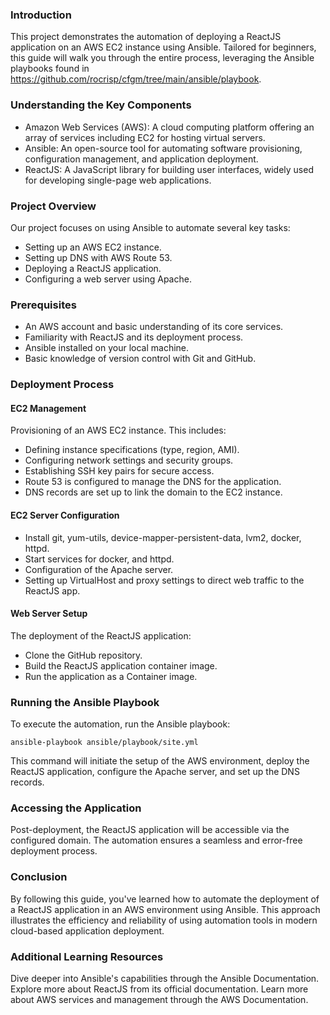 ### Introduction
This project demonstrates the automation of deploying a ReactJS application on an AWS EC2 instance using Ansible. Tailored for beginners, this guide will walk you through the entire process, leveraging the Ansible playbooks found in https://github.com/rocrisp/cfgm/tree/main/ansible/playbook.


### Understanding the Key Components
- Amazon Web Services (AWS): A cloud computing platform offering an array of services including EC2 for hosting virtual servers.
- Ansible: An open-source tool for automating software provisioning, configuration management, and application deployment.
- ReactJS: A JavaScript library for building user interfaces, widely used for developing single-page web applications.

### Project Overview
Our project focuses on using Ansible to automate several key tasks:

- Setting up an AWS EC2 instance.
- Setting up DNS with AWS Route 53.
- Deploying a ReactJS application.
- Configuring a web server using Apache.

### Prerequisites
- An AWS account and basic understanding of its core services.
- Familiarity with ReactJS and its deployment process.
- Ansible installed on your local machine.
- Basic knowledge of version control with Git and GitHub.

### Deployment Process

#### EC2 Management
Provisioning of an AWS EC2 instance. This includes:

- Defining instance specifications (type, region, AMI).
- Configuring network settings and security groups.
- Establishing SSH key pairs for secure access.
- Route 53 is configured to manage the DNS for the application.
- DNS records are set up to link the domain to the EC2 instance.

#### EC2 Server Configuration
- Install git, yum-utils, device-mapper-persistent-data, lvm2, docker, httpd.
- Start services for docker, and httpd.
- Configuration of the Apache server.
- Setting up VirtualHost and proxy settings to direct web traffic to the ReactJS app.

#### Web Server Setup
The deployment of the ReactJS application:
- Clone the GitHub repository.
- Build the ReactJS application container image.
- Run the application as a Container image.


### Running the Ansible Playbook
To execute the automation, run the Ansible playbook:

````
ansible-playbook ansible/playbook/site.yml
````
This command will initiate the setup of the AWS environment, deploy the ReactJS application, configure the Apache server, and set up the DNS records.

### Accessing the Application
Post-deployment, the ReactJS application will be accessible via the configured domain. The automation ensures a seamless and error-free deployment process.

### Conclusion
By following this guide, you've learned how to automate the deployment of a ReactJS application in an AWS environment using Ansible. This approach illustrates the efficiency and reliability of using automation tools in modern cloud-based application deployment.

### Additional Learning Resources
Dive deeper into Ansible's capabilities through the Ansible Documentation.
Explore more about ReactJS from its official documentation.
Learn more about AWS services and management through the AWS Documentation.


